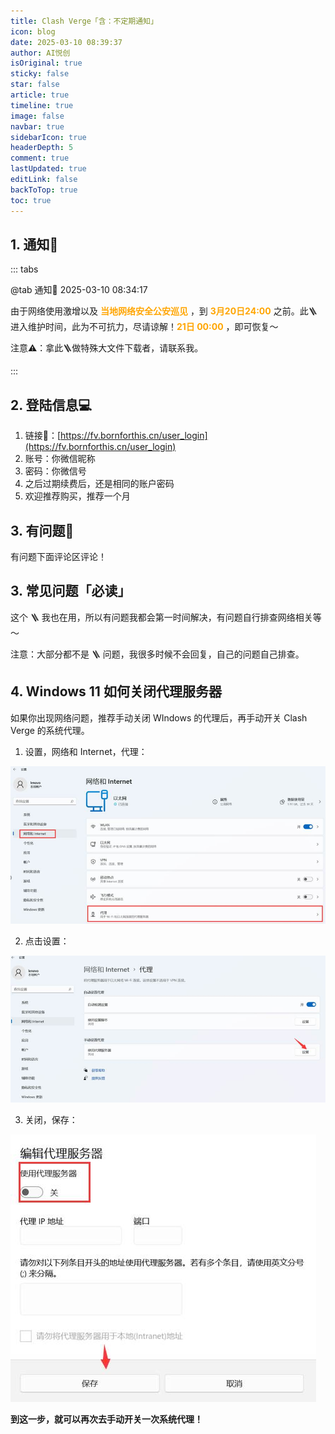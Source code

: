 ```yaml
---
title: Clash Verge「含：不定期通知」
icon: blog
date: 2025-03-10 08:39:37
author: AI悦创
isOriginal: true
sticky: false
star: false
article: true
timeline: true
image: false
navbar: true
sidebarIcon: true
headerDepth: 5
comment: true
lastUpdated: true
editLink: false
backToTop: true
toc: true
---
```


## 1. 通知📢

::: tabs

@tab 通知📢 2025-03-10 08:34:17 

由于网络使用激增以及 **<snpan style="color:orange">当地网络安全公安巡见</snpan>** ，到 **<snpan style="color:orange">3月20日24:00</snpan>** 之前。此🪜进入维护时间，此为不可抗力，尽请谅解！**<snpan style="color:orange">21日 00:00</snpan>** ，即可恢复～

注意⚠️：拿此🪜做特殊大文件下载者，请联系我。

:::

## 2. 登陆信息💻

1. 链接🔗：[https://fv.bornforthis.cn/user_login](https://fv.bornforthis.cn/user_login)
2. 账号：你微信昵称
3. 密码：你微信号
4. 之后过期续费后，还是相同的账户密码
5. 欢迎推荐购买，推荐一个月

## 3. 有问题🙋

有问题下面评论区评论！

## 3. 常见问题「必读」

这个 🪜 我也在用，所以有问题我都会第一时间解决，有问题自行排查网络相关等～

注意：大部分都不是 🪜 问题，我很多时候不会回复，自己的问题自己排查。

## 4. Windows 11 如何关闭代理服务器

如果你出现网络问题，推荐手动关闭 WIndows 的代理后，再手动开关 Clash Verge 的系统代理。

1. 设置，网络和 Internet，代理：

![](ClashVerge/image.png)

2. 点击设置：

![](ClashVerge/image-1.png)

3. 关闭，保存：

![](ClashVerge/image-2.png)


**到这一步，就可以再次去手动开关一次系统代理！**